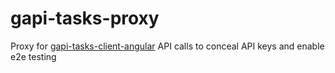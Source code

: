 # gapi-tasks-proxy
Proxy for [gapi-tasks-client-angular](https://github.com/matippetts/gapi-tasks-client-angular) API calls to conceal API keys and enable e2e testing
